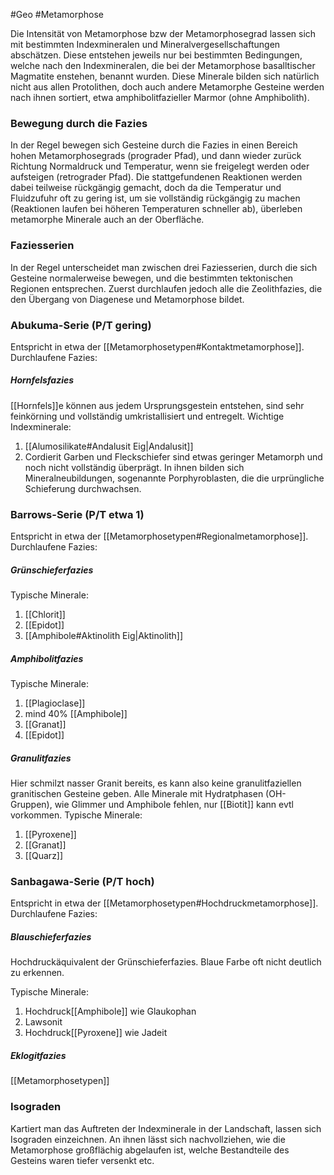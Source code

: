 #Geo #Metamorphose 

Die Intensität von Metamorphose bzw der Metamorphosegrad lassen sich mit bestimmten Indexmineralen und Mineralvergesellschaftungen abschätzen. Diese entstehen jeweils nur bei bestimmten Bedingungen, welche nach den Indexmineralen, die bei der Metamorphose basalltischer Magmatite enstehen, benannt wurden. Diese Minerale bilden sich natürlich nicht aus allen Protolithen, doch auch andere Metamorphe Gesteine werden nach ihnen sortiert, etwa amphibolitfazieller Marmor (ohne Amphibolith).

### Bewegung durch die Fazies

In der Regel bewegen sich Gesteine durch die Fazies in einen Bereich hohen Metamorphosegrads (prograder Pfad), und dann wieder zurück Richtung Normaldruck und Temperatur, wenn sie freigelegt werden oder aufsteigen (retrograder Pfad). Die stattgefundenen Reaktionen werden dabei teilweise rückgängig gemacht, doch da die Temperatur und Fluidzufuhr oft zu gering ist, um sie vollständig rückgängig zu machen (Reaktionen laufen bei höheren Temperaturen schneller ab), überleben metamorphe Minerale auch an der Oberfläche.

### Faziesserien

In der Regel unterscheidet man zwischen drei Faziesserien, durch die sich Gesteine normalerweise bewegen, und die bestimmten tektonischen Regionen entsprechen. Zuerst durchlaufen jedoch alle die Zeolithfazies, die den Übergang von Diagenese und Metamorphose bildet.

### Abukuma-Serie (P/T gering)

Entspricht in etwa der [[Metamorphosetypen#Kontaktmetamorphose]]. Durchlaufene Fazies:

##### Hornfelsfazies

[[Hornfels]]e können aus jedem Ursprungsgestein entstehen, sind sehr feinkörning und vollständig umkristallisiert und entregelt.
Wichtige Indexminerale: 
1. [[Alumosilikate#Andalusit Eig|Andalusit]]
2. Cordierit
Garben und Fleckschiefer sind etwas geringer Metamorph und noch nicht vollständig überprägt. In ihnen bilden sich Mineralneubildungen, sogenannte Porphyroblasten, die die urprüngliche Schieferung durchwachsen.

### Barrows-Serie (P/T etwa 1)

Entspricht in etwa der [[Metamorphosetypen#Regionalmetamorphose]]. Durchlaufene Fazies:

##### Grünschieferfazies

Typische Minerale: 
1. [[Chlorit]]
2. [[Epidot]]
3. [[Amphibole#Aktinolith Eig|Aktinolith]]

##### Amphibolitfazies

Typische Minerale:
1. [[Plagioclase]]
2. mind 40% [[Amphibole]]
3. [[Granat]]
4. [[Epidot]]

##### Granulitfazies

Hier schmilzt nasser Granit bereits, es kann also keine granulitfaziellen granitischen Gesteine geben.
Alle Minerale mit Hydratphasen (OH-Gruppen), wie Glimmer und Amphibole fehlen, nur [[Biotit]] kann evtl vorkommen.
Typische Minerale:
1. [[Pyroxene]]
2. [[Granat]]
3. [[Quarz]]

### Sanbagawa-Serie (P/T hoch)

Entspricht in etwa der [[Metamorphosetypen#Hochdruckmetamorphose]]. Durchlaufene Fazies:

##### Blauschieferfazies

Hochdruckäquivalent der Grünschieferfazies. Blaue Farbe oft nicht deutlich zu erkennen.

Typische Minerale: 
1. Hochdruck[[Amphibole]] wie Glaukophan
2. Lawsonit
3. Hochdruck[[Pyroxene]] wie Jadeit

##### Eklogitfazies

[[Metamorphosetypen]]

### Isograden

Kartiert man das Auftreten der Indexminerale in der Landschaft, lassen sich Isograden einzeichnen. An ihnen lässt sich nachvollziehen, wie die Metamorphose großflächig abgelaufen ist, welche Bestandteile des Gesteins waren tiefer versenkt etc.